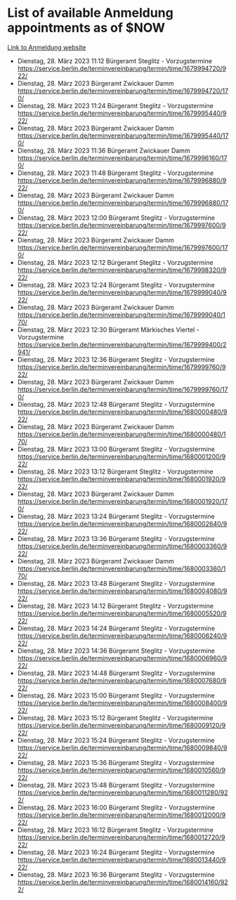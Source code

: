 # List of available Anmeldung appointments as of $NOW
[Link to Anmeldung website](https://service.berlin.de/terminvereinbarung/termin/tag.php?termin=1&anliegen[]=120686&dienstleisterlist=122210,122217,327316,122219,327312,122227,327314,122231,327346,122243,327348,122254,122252,329742,122260,329745,122262,329748,122271,327278,122273,327274,122277,327276,330436,122280,327294,122282,327290,122284,327292,122291,327270,122285,327266,122286,327264,122296,327268,150230,329760,122297,327286,122294,327284,122312,329763,122314,329775,122304,327330,122311,327334,122309,327332,317869,122281,327352,122279,329772,122283,122276,327324,122274,327326,122267,329766,122246,327318,122251,327320,122257,327322,122208,327298,122226,327300&herkunft=http%3A%2F%2Fservice.berlin.de%2Fdienstleistung%2F120686%2F)
- Dienstag, 28. März 2023 11:12 Bürgeramt Steglitz - Vorzugstermine https://service.berlin.de/terminvereinbarung/termin/time/1679994720/922/
- Dienstag, 28. März 2023  Bürgeramt Zwickauer Damm https://service.berlin.de/terminvereinbarung/termin/time/1679994720/170/
- Dienstag, 28. März 2023 11:24 Bürgeramt Steglitz - Vorzugstermine https://service.berlin.de/terminvereinbarung/termin/time/1679995440/922/
- Dienstag, 28. März 2023  Bürgeramt Zwickauer Damm https://service.berlin.de/terminvereinbarung/termin/time/1679995440/170/
- Dienstag, 28. März 2023 11:36 Bürgeramt Zwickauer Damm https://service.berlin.de/terminvereinbarung/termin/time/1679996160/170/
- Dienstag, 28. März 2023 11:48 Bürgeramt Steglitz - Vorzugstermine https://service.berlin.de/terminvereinbarung/termin/time/1679996880/922/
- Dienstag, 28. März 2023  Bürgeramt Zwickauer Damm https://service.berlin.de/terminvereinbarung/termin/time/1679996880/170/
- Dienstag, 28. März 2023 12:00 Bürgeramt Steglitz - Vorzugstermine https://service.berlin.de/terminvereinbarung/termin/time/1679997600/922/
- Dienstag, 28. März 2023  Bürgeramt Zwickauer Damm https://service.berlin.de/terminvereinbarung/termin/time/1679997600/170/
- Dienstag, 28. März 2023 12:12 Bürgeramt Steglitz - Vorzugstermine https://service.berlin.de/terminvereinbarung/termin/time/1679998320/922/
- Dienstag, 28. März 2023 12:24 Bürgeramt Steglitz - Vorzugstermine https://service.berlin.de/terminvereinbarung/termin/time/1679999040/922/
- Dienstag, 28. März 2023  Bürgeramt Zwickauer Damm https://service.berlin.de/terminvereinbarung/termin/time/1679999040/170/
- Dienstag, 28. März 2023 12:30 Bürgeramt Märkisches Viertel - Vorzugstermine https://service.berlin.de/terminvereinbarung/termin/time/1679999400/2941/
- Dienstag, 28. März 2023 12:36 Bürgeramt Steglitz - Vorzugstermine https://service.berlin.de/terminvereinbarung/termin/time/1679999760/922/
- Dienstag, 28. März 2023  Bürgeramt Zwickauer Damm https://service.berlin.de/terminvereinbarung/termin/time/1679999760/170/
- Dienstag, 28. März 2023 12:48 Bürgeramt Steglitz - Vorzugstermine https://service.berlin.de/terminvereinbarung/termin/time/1680000480/922/
- Dienstag, 28. März 2023  Bürgeramt Zwickauer Damm https://service.berlin.de/terminvereinbarung/termin/time/1680000480/170/
- Dienstag, 28. März 2023 13:00 Bürgeramt Steglitz - Vorzugstermine https://service.berlin.de/terminvereinbarung/termin/time/1680001200/922/
- Dienstag, 28. März 2023 13:12 Bürgeramt Steglitz - Vorzugstermine https://service.berlin.de/terminvereinbarung/termin/time/1680001920/922/
- Dienstag, 28. März 2023  Bürgeramt Zwickauer Damm https://service.berlin.de/terminvereinbarung/termin/time/1680001920/170/
- Dienstag, 28. März 2023 13:24 Bürgeramt Steglitz - Vorzugstermine https://service.berlin.de/terminvereinbarung/termin/time/1680002640/922/
- Dienstag, 28. März 2023 13:36 Bürgeramt Steglitz - Vorzugstermine https://service.berlin.de/terminvereinbarung/termin/time/1680003360/922/
- Dienstag, 28. März 2023  Bürgeramt Zwickauer Damm https://service.berlin.de/terminvereinbarung/termin/time/1680003360/170/
- Dienstag, 28. März 2023 13:48 Bürgeramt Steglitz - Vorzugstermine https://service.berlin.de/terminvereinbarung/termin/time/1680004080/922/
- Dienstag, 28. März 2023 14:12 Bürgeramt Steglitz - Vorzugstermine https://service.berlin.de/terminvereinbarung/termin/time/1680005520/922/
- Dienstag, 28. März 2023 14:24 Bürgeramt Steglitz - Vorzugstermine https://service.berlin.de/terminvereinbarung/termin/time/1680006240/922/
- Dienstag, 28. März 2023 14:36 Bürgeramt Steglitz - Vorzugstermine https://service.berlin.de/terminvereinbarung/termin/time/1680006960/922/
- Dienstag, 28. März 2023 14:48 Bürgeramt Steglitz - Vorzugstermine https://service.berlin.de/terminvereinbarung/termin/time/1680007680/922/
- Dienstag, 28. März 2023 15:00 Bürgeramt Steglitz - Vorzugstermine https://service.berlin.de/terminvereinbarung/termin/time/1680008400/922/
- Dienstag, 28. März 2023 15:12 Bürgeramt Steglitz - Vorzugstermine https://service.berlin.de/terminvereinbarung/termin/time/1680009120/922/
- Dienstag, 28. März 2023 15:24 Bürgeramt Steglitz - Vorzugstermine https://service.berlin.de/terminvereinbarung/termin/time/1680009840/922/
- Dienstag, 28. März 2023 15:36 Bürgeramt Steglitz - Vorzugstermine https://service.berlin.de/terminvereinbarung/termin/time/1680010560/922/
- Dienstag, 28. März 2023 15:48 Bürgeramt Steglitz - Vorzugstermine https://service.berlin.de/terminvereinbarung/termin/time/1680011280/922/
- Dienstag, 28. März 2023 16:00 Bürgeramt Steglitz - Vorzugstermine https://service.berlin.de/terminvereinbarung/termin/time/1680012000/922/
- Dienstag, 28. März 2023 16:12 Bürgeramt Steglitz - Vorzugstermine https://service.berlin.de/terminvereinbarung/termin/time/1680012720/922/
- Dienstag, 28. März 2023 16:24 Bürgeramt Steglitz - Vorzugstermine https://service.berlin.de/terminvereinbarung/termin/time/1680013440/922/
- Dienstag, 28. März 2023 16:36 Bürgeramt Steglitz - Vorzugstermine https://service.berlin.de/terminvereinbarung/termin/time/1680014160/922/

